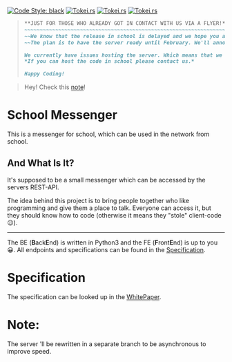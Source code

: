 [![Code Style: black](https://img.shields.io/badge/code%20style-black-000000.svg)](https://github.com/psf/black)
[![Tokei.rs](https://tokei.rs/b1/github/Projects-At-GP/school-messenger?category=code)](https://tokei.rs)
[![Tokei.rs](https://tokei.rs/b1/github/Projects-At-GP/school-messenger?category=lines)](https://tokei.rs)
[![Tokei.rs](https://tokei.rs/b1/github/Projects-At-GP/school-messenger?category=files)](https://tokei.rs)

> ```markdown
> **JUST FOR THOSE WHO ALREADY GOT IN CONTACT WITH US VIA A FLYER!**
> ~~~~~~~~~~~~~~~~~~~~~~~~~~~~~~~~~~~~~~~~~~~~~~~~~~~~~~~~~~~~~~~~~~
> ~~We know that the release in school is delayed and we hope you are not to mad.~~
> ~~The plan is to have the server ready until February. We'll announce the IP like the flyer in the SLZ.~~
> 
> We currently have issues hosting the server. Which means that we cannot go online and we can't give an IP to you.
> *If you can host the code in school please contact us.*
> 
> Happy Coding!
> ```

> Hey! Check this [note](#note)!

# School Messenger
This is a messenger for school, which can be used in the network from school.

## And What Is It?
It's supposed to be a small messenger which can be accessed by the servers REST-API.

The idea behind this project is to bring people together who like programming and give them a place to talk.
Everyone can access it, but they should know how to code (otherwise it means they "stole" client-code 😉).

---
The BE (**B**ack**E**nd) is written in Python3 and the FE (**F**ront**E**nd) is up to you 😀.
All endpoints and specifications can be found in the [Specification](#Specification).

# Specification
The specification can be looked up in the [WhitePaper](WHITEPAPER.md).


# Note:
The server 'll be rewritten in a separate branch to be asynchronous to improve speed.
